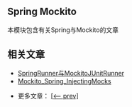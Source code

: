 ## Spring Mockito

本模块包含有关Spring与Mockito的文章

## 相关文章

+ [SpringRunner与MockitoJUnitRunner](docs/SpringRunner与MockitoJUnitRunner.md)
+ [Mockito_Spring_InjectingMocks](docs/Mockito_Spring_InjectingMocks.md)

- 更多文章： [[<-- prev]](../mockito-simple/README.md)